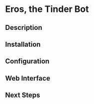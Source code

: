 # Eros, the Tinder Bot

## Description

## Installation

## Configuration

## Web Interface

## Next Steps



